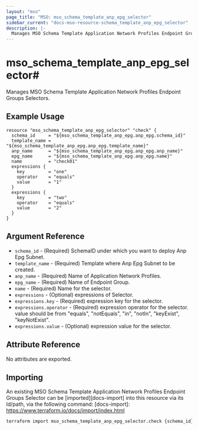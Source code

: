 ```yaml
---
layout: "mso"
page_title: "MSO: mso_schema_template_anp_epg_selector"
sidebar_current: "docs-mso-resource-schema_template_anp_epg_selector"
description: |-
  Manages MSO Schema Template Application Network Profiles Endpoint Groups selectors.
---
```


# mso_schema_template_anp_epg_selector#

Manages MSO Schema Template Application Network Profiles Endpoint Groups Selectors.

## Example Usage ##
```hcl
resource "mso_schema_template_anp_epg_selector" "check" {
  schema_id     = "${mso_schema_template_anp_epg.anp_epg.schema_id}"
  template_name = "${mso_schema_template_anp_epg.anp_epg.template_name}"
  anp_name      = "${mso_schema_template_anp_epg.anp_epg.anp_name}"
  epg_name      = "${mso_schema_template_anp_epg.anp_epg.name}"
  name          = "check01"
  expressions {
    key         = "one"
    operator    = "equals"
    value       = "1"
  }
  expressions {
    key         = "two"
    operator    = "equals"
    value       = "2"
  }
}
```

## Argument Reference ##

* `schema_id` - (Required) SchemaID under which you want to deploy Anp Epg Subnet.
* `template_name` - (Required) Template where Anp Epg Subnet to be created.
* `anp_name` - (Required) Name of Application Network Profiles.
* `epg_name` - (Required) Name of Endpoint Group.
* `name` - (Required) Name for the selector.
* `expressions` - (Optional) expressions of Selector.
* `expressions.key` - (Required) expression key for the selector.
* `expressions.operator` - (Required) expression operator for the selector. value should be from "equals", "notEquals", "in", "notIn", "keyExist", "keyNotExist".
* `expressions.value` - (Optional) expression value for the selector.

## Attribute Reference ##

No attributes are exported.

## Importing ##

An existing MSO Schema Template Application Network Profiles Endpoint Groups Selector can be [imported][docs-import] into this resource via its Id/path, via the following command: [docs-import]: <https://www.terraform.io/docs/import/index.html>

```bash
terraform import mso_schema_template_anp_epg_selector.check {schema_id}/template/{template_name}/anp/{anp_name}/epg/{epg_name}/selector/{name}
```